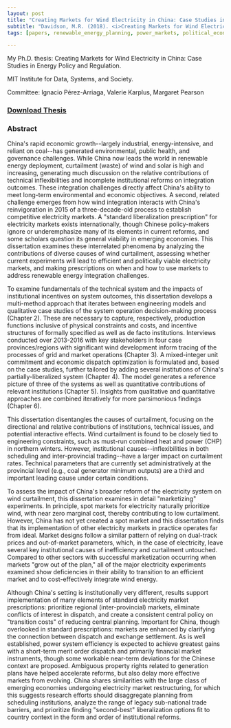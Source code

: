 ```yaml
---
layout: post
title: "Creating Markets for Wind Electricity in China: Case Studies in Energy Policy and Regulation"
subtitle: "Davidson, M.R. (2018). <i>Creating Markets for Wind Electricity in China: Case Studies in Energy Policy and Regulation</i> (Ph.D. Thesis). Massachusetts Institute of Technology."
tags: [papers, renewable_energy_planning, power_markets, political_economy, refereed_and_other]

---
```



My Ph.D. thesis: Creating Markets for Wind Electricity in China: Case Studies in Energy Policy and Regulation.

MIT Institute for Data, Systems, and Society.

Committee: Ignacio Pérez-Arriaga, Valerie Karplus, Margaret Pearson

### [Download Thesis](https://globalchange.mit.edu/publication/17047)

### Abstract

China's rapid economic growth--largely industrial, energy-intensive, and reliant on coal--has generated environmental, public health, and governance challenges. While China now leads the world in renewable energy deployment, curtailment (waste) of wind and solar is high and increasing, generating much discussion on the relative contributions of technical inflexibilities and incomplete institutional reforms on integration outcomes. These integration challenges directly affect China's ability to meet long-term environmental and economic objectives. A second, related challenge emerges from how wind integration interacts with China's reinvigoration in 2015 of a three-decade-old process to establish competitive electricity markets. A "standard liberalization prescription" for electricity markets exists internationally, though Chinese policy-makers ignore or underemphasize many of its elements in current reforms, and some scholars question its general viability in emerging economies. This dissertation examines these interrelated phenomena by analyzing the contributions of diverse causes of wind curtailment, assessing whether current experiments will lead to efficient and politically viable electricity markets, and making prescriptions on when and how to use markets to address renewable energy integration challenges.



To examine fundamentals of the technical system and the impacts of institutional incentives on system outcomes, this dissertation develops a multi-method approach that iterates between engineering models and qualitative case studies of the system operation decision-making process (Chapter 2). These are necessary to capture, respectively, production functions inclusive of physical constraints and costs, and incentive structures of formally specified as well as de facto institutions. Interviews conducted over 2013-2016 with key stakeholders in four case provinces/regions with significant wind development inform tracing of the processes of grid and market operations (Chapter 3). A mixed-integer unit commitment and economic dispatch optimization is formulated and, based on the case studies, further tailored by adding several institutions of China's partially-liberalized system (Chapter 4). The model generates a reference picture of three of the systems as well as quantitative contributions of relevant institutions (Chapter 5). Insights from qualitative and quantitative approaches are combined iteratively for more parsimonious findings (Chapter 6).



This dissertation disentangles the causes of curtailment, focusing on the directional and relative contributions of institutions, technical issues, and potential interactive effects. Wind curtailment is found to be closely tied to engineering constraints, such as must-run combined heat and power (CHP) in northern winters. However, institutional causes--inflexibilities in both scheduling and inter-provincial trading--have a larger impact on curtailment rates. Technical parameters that are currently set administratively at the provincial level (e.g., coal generator minimum outputs) are a third and important leading cause under certain conditions.



To assess the impact of China's broader reform of the electricity system on wind curtailment, this dissertation examines in detail "marketizing" experiments. In principle, spot markets for electricity naturally prioritize wind, with near zero marginal cost, thereby contributing to low curtailment. However, China has not yet created a spot market and this dissertation finds that its implementation of other electricity markets in practice operates far from ideal. Market designs follow a similar pattern of relying on dual-track prices and out-of-market parameters, which, in the case of electricity, leave several key institutional causes of inefficiency and curtailment untouched. Compared to other sectors with successful marketization occurring when markets "grow out of the plan," all of the major electricity experiments examined show deficiencies in their ability to transition to an efficient market and to cost-effectively integrate wind energy.



Although China's setting is institutionally very different, results support implementation of many elements of standard electricity market prescriptions: prioritize regional (inter-provincial) markets, eliminate conflicts of interest in dispatch, and create a consistent central policy on "transition costs" of reducing central planning. Important for China, though overlooked in standard prescriptions: markets are enhanced by clarifying the connection between dispatch and exchange settlement. As is well established, power system efficiency is expected to achieve greatest gains with a short-term merit order dispatch and primarily financial market instruments, though some workable near-term deviations for the Chinese context are proposed. Ambiguous property rights related to generation plans have helped accelerate reforms, but also delay more effective markets from evolving. China shares similarities with the large class of emerging economies undergoing electricity market restructuring, for which this suggests research efforts should disaggregate planning from scheduling institutions, analyze the range of legacy sub-national trade barriers, and prioritize finding "second-best" liberalization options fit to country context in the form and order of institutional reforms.
